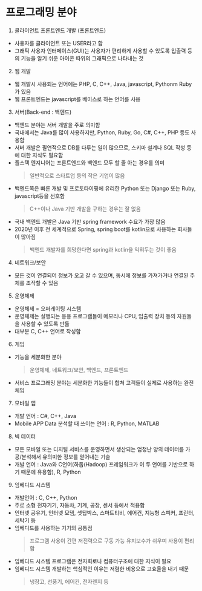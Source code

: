 # 프로그래밍 분야

1. 클라이언트 프론트엔드 개발 (프론트엔드)

- 사용자를 클라이언트 또는 USER라고 함
- 그래픽 사용자 인터페이스(GUI)는 사용자가 편리하게 사용할 수 있도록 입출력 등의 기능을 알기 쉬운 아이콘 따위의 그래픽으로 나타내는 것

2. 웹 개발

- 웹 개발시 사용되는 언어에는 PHP, C, C++, Java, javascript, Pythonm Ruby가 있음
- 웹 프론트엔드는 javascript를 베이스로 하는 언어를 사용

3. 서버(Back-end : 백엔드)

- 백엔드 분야는 서버 개발을 주로 의미함
- 국내에서는 Java를 많이 사용하지만, Python, Ruby, Go, C#, C++, PHP 등도 사용함
- 서버 개발은 필연적으로 DB를 다루는 일이 많으므로, 스키마 설계나 SQL 작성 등에 대한 지식도 필요함
- 풀스택 엔지니어는 프론트엔드와 백엔드 모두 할 줄 아는 경우를 의미
  > 일반적으로 스타트업 등의 작은 기업이 많음
- 백엔드쪽은 빠른 개발 및 프로토타이핑에 유리한 Python 또는 Django 또는 Ruby, javascript등을 선호함
  > C++이나 Java 기반 개발을 구하는 경우는 잘 없음
- 국내 백엔드 개발은 Java 기반 spring framework 수요가 가장 많음
- 2020년 이후 전 세계적으로 Spring, spring boot를 kotlin으로 사용하는 회사들이 많아짐
  > 백엔드 개발자를 희망한다면 spring과 kotlin을 익혀두는 것이 좋음

4. 네트워크/보안

- 모든 것이 연결되어 정보가 오고 갈 수 있으며, 동시에 정보를 가져가거나 연결된 주체를 조작할 수 있음

5. 운영체제

- 운영체제 = 오퍼레이팅 시스템
- 운영체제는 실행되는 응용 프로그램들이 메모리나 CPU, 입출력 장치 등의 자원들을 사용할 수 있도록 만듦
- 대부분 C, C++ 언어로 작성함

6. 게임

- 기능을 세분화한 분야
  > 운영체제, 네트워크/보안, 백엔드, 프론트엔드
- 서비스 프로그래밍 분야는 세분화한 기능들이 합쳐 고객들이 실제로 사용하는 완전체임

7. 모바일 앱

- 개발 언어 : C#, C++, Java
- Mobile APP Data 분석할 때 쓰이는 언어 : R, Python, MATLAB

8. 빅 데이터

- 모든 모바일 또는 디지털 서비스를 운영하면서 생산되는 엄청난 양의 데이터를 가공/분석해서 유의미한 정보를 얻어내는 기술
- 개발 언어 : Java와 C언어(하둡(Hadoop) 프레임워크가 이 두 언어를 기반으로 하기 때문에 유용함), R, Python

9. 임베디드 시스템

- 개발언어 : C, C++, Python
- 주로 소형 전자기기, 자동차, 기계, 공장, 센서 등에서 적용함
- 인터넷 공유기, 인터넷 모뎀, 셋탑박스, 스마트티비, 에어컨, 지능형 스피커, 프린터, 세탁기 등
- 임베디드를 사용하는 기기의 공통점
  > 프로그램 사용이 간편
  > 저전력으로 구동 가능
  > 유지보수가 쉬우며 사용이 편리함
- 임베디드 시스템 프로그램은 전자회로나 컴퓨터구조에 대한 지식이 필요
- 임베디드 시스템 개발하는 핵심적인 이유는 저렴한 비용으로 고효율을 내기 때문
  > 냉장고, 선풍기, 에어컨, 전자렌지 등
